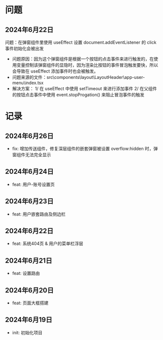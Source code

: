 # 问题

## 2024年6月22日

问题：在弹窗组件里使用 useEffect 设置 document.addEventListener 的 click 事件初始化会被出发

- 问题原因：因为这个弹窗组件是根据一个按钮的点击事件来进行触发的，在使用变量控制该弹窗组件的显隐时，因为渲染比按钮的事件冒泡触发要快，所以会导致在 useEffect 添加事件时也会被触发。
- 问题来源的文件：src\components\layout\LayoutHeader\app-user-menu\index.tsx
- 解决方案：
  1/ 在 useEffect 中使用 setTimeout 来进行添加事件
  2/ 在父组件的按钮点击事件中使用 event.stopProgation() 来阻止冒泡事件的触发

# 记录

## 2024年6月26日

- fix: 增加传送组件，修复深层组件的嵌套弹窗被设置 overflow:hidden 时，弹窗组件无法完全显示

## 2024年6月24日

- feat: 用户-账号设置页

## 2024年6月23日

- feat: 用户嵌套路由及侧边栏

## 2024年6月22日

- feat: 系统404页 & 用户的菜单栏浮层

## 2024年6月21日

- feat: 设置路由

## 2024年6月20日

- feat: 页面大框搭建

## 2024年6月19日

- init: 初始化项目
